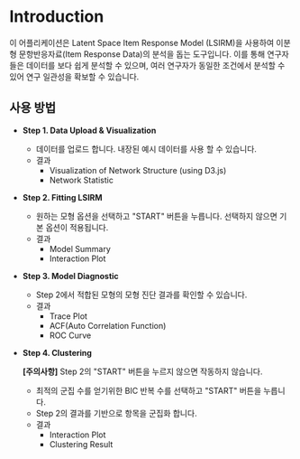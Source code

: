 # Introduction
이 어플리케이션은 Latent Space Item Response Model (LSIRM)을 사용하여 이분형 문항반응자료(Item Response Data)의 분석을 돕는 도구입니다. 이를 통해 연구자들은 데이터를 보다 쉽게 분석할 수 있으며, 여러 연구자가 동일한 조건에서 분석할 수 있어 연구 일관성을 확보할 수 있습니다.

## 사용 방법
- **Step 1. Data Upload & Visualization**
  - 데이터를 업로드 합니다. 내장된 예시 데이터를 사용 할 수 있습니다.
  - 결과
      - Visualization of Network Structure (using D3.js)
      - Network Statistic
- **Step 2. Fitting LSIRM**
    - 원하는 모형 옵션을 선택하고 "START" 버튼을 누릅니다. 선택하지 않으면 기본 옵션이 적용됩니다.
    - 결과
        - Model Summary
        - Interaction Plot
- **Step 3. Model Diagnostic**
    - Step 2에서 적합된 모형의 모형 진단 결과를 확인할 수 있습니다.
    - 결과
        - Trace Plot
        - ACF(Auto Correlation Function)
        - ROC Curve
- **Step 4. Clustering**
    
    **[주의사항]** Step 2의 "START" 버튼을 누르지 않으면 작동하지 않습니다.
    
    - 최적의 군집 수를 얻기위한 BIC 반복 수를 선택하고 "START" 버튼을 누릅니다.
    - Step 2의 결과를 기반으로 항목을 군집화 합니다.
    - 결과
        - Interaction Plot
        - Clustering Result

